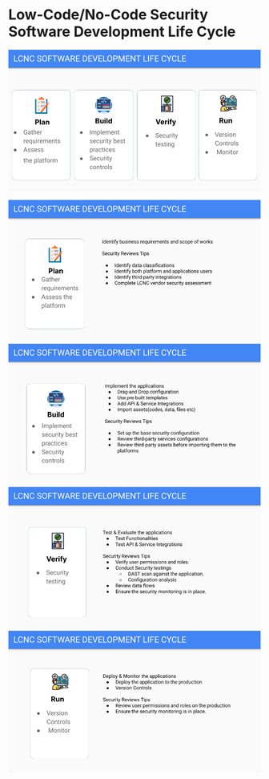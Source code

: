 # Low-Code/No-Code Security Software Development Life Cycle

![](https://github.com/inaaekim/LCNCSecurity/blob/main/images/lcncsdlc.png)

![](https://github.com/inaaekim/LCNCSecurity/blob/main/images/plan.png)
![](https://github.com/inaaekim/LCNCSecurity/blob/main/images/build.png)
![](https://github.com/inaaekim/LCNCSecurity/blob/main/images/verify.png)
![](https://github.com/inaaekim/LCNCSecurity/blob/main/images/run.png)
